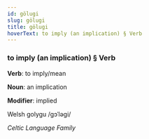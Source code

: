 ```yaml
---
id: gölugi
slug: gölugi
title: gölugi
hoverText: to imply (an implication) § Verb
---
```


### to imply (an implication) § Verb

**Verb**: to imply/mean

**Noun**: an implication

**Modifier**: implied

Welsh golygu /ɡɔˈləɡi/

*Celtic Language Family*